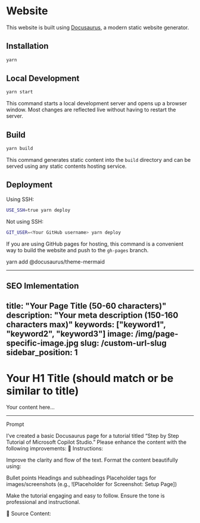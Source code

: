 # Website

This website is built using [Docusaurus](https://docusaurus.io/), a modern static website generator.

## Installation

```bash
yarn
```

## Local Development

```bash
yarn start
```

This command starts a local development server and opens up a browser window. Most changes are reflected live without having to restart the server.

## Build

```bash
yarn build
```

This command generates static content into the `build` directory and can be served using any static contents hosting service.

## Deployment

Using SSH:

```bash
USE_SSH=true yarn deploy
```

Not using SSH:

```bash
GIT_USER=<Your GitHub username> yarn deploy
```

If you are using GitHub pages for hosting, this command is a convenient way to build the website and push to the `gh-pages` branch.


yarn add @docusaurus/theme-mermaid


--------------------------------
SEO Imlementation
---
title: "Your Page Title (50-60 characters)"
description: "Your meta description (150-160 characters max)"
keywords: ["keyword1", "keyword2", "keyword3"]
image: /img/page-specific-image.jpg
slug: /custom-url-slug
sidebar_position: 1
---

# Your H1 Title (should match or be similar to title)

Your content here...



----------------
Prompt

I’ve created a basic Docusaurus page for a tutorial titled “Step by Step Tutorial of Microsoft Copilot Studio.”
Please enhance the content with the following improvements:
🔧 Instructions:

Improve the clarity and flow of the text.
Format the content beautifully using:

Bullet points
Headings and subheadings
Placeholder tags for images/screenshots (e.g., ![Placeholder for Screenshot: Setup Page])


Make the tutorial engaging and easy to follow.
Ensure the tone is professional and instructional.

📄 Source Content: